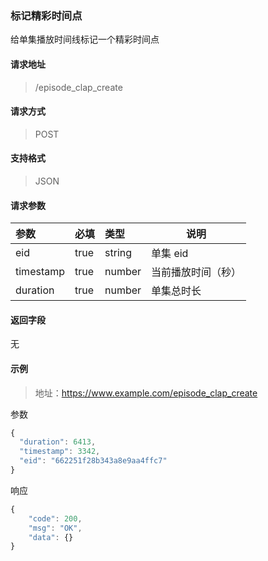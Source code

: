 ### 标记精彩时间点

给单集播放时间线标记一个精彩时间点

#### 请求地址

> /episode_clap_create

#### 请求方式

> POST

#### 支持格式

> JSON

#### 请求参数

| 参数      | 必填 | 类型   | 说明               |
| :-------- | :--- | :----- | ------------------ |
| eid       | true | string | 单集 eid           |
| timestamp | true | number | 当前播放时间（秒） |
| duration  | true | number | 单集总时长         |

#### 返回字段

无


#### 示例

> 地址：https://www.example.com/episode_clap_create

参数

```javascript
{
  "duration": 6413,
  "timestamp": 3342,
  "eid": "662251f28b343a8e9aa4ffc7"
}
```

响应

``` javascript
{
	"code": 200,
	"msg": "OK",
	"data": {}
}
```
